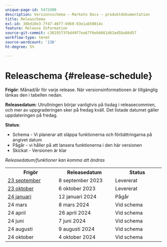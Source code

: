```yaml
---
unique-page-id: 5472490
description: Versionsschema – Marketo Docs – produktdokumentation
title: Releaschema
exl-id: 38bd10e3-7f47-46f7-b9b0-83e1ab50014c
feature: Release Information
source-git-commit: c3819373fbd49f7ea67f6eb6661d63ad5ba86d57
workflow-type: tm+mt
source-wordcount: '138'
ht-degree: 5%

---
```


# Releaschema {#release-schedule}

**Frigör**: Månad/år för varje release. När versionsinformationen är tillgänglig länkas den i tabellen nedan.

**Releasedatum**: Utrullningen börjar vanligtvis på tisdag i releasecommien, och mer av uppgraderingen sker på fredag kväll. Det listade datumet gäller uppdateringen på fredag.

**Status**:

* Schema - Vi planerar att släppa funktionerna och förbättringarna på angivet datum
* Pågår - vi håller på att lansera funktionerna i den här versionen
* Skickat - Versionen är klar

_Releasedatum/funktioner kan komma att ändras_

<table> 
 <colgroup> 
  <col> 
  <col> 
  <col> 
 </colgroup>
 <tbody> 
  <tr> 
   <th width="250px">Frigör</th>
   <th width="250px">Releasedatum</th>
   <th width="250px">Status</th>
  </tr>

<tr>
   <td><a href="/help/marketo/release-notes/previous-releases/2023/release-notes-sep-23.md">23 september</a></td>
   <td>8 september 2023</td>
   <td>Levererat</td>
  </tr>
  <tr>
   <td><a href="/help/marketo/release-notes/previous-releases/2023/release-notes-oct-23.md">23 oktober</a></td>
   <td>6 oktober 2023</td>
   <td>Levererat</td>
  </tr>
  <tr> 
   <td><a href="/help/marketo/release-notes/current.md">24 januari</a></td>
   <td>12 januari 2024</td>
   <td>Pågår</td>
  </tr>
  <tr> 
   <td>24 mars</td>
   <td>8 mars 2024</td>
   <td>Vid schema</td>
  </tr>
  <tr> 
   <td>24 april</td>
   <td>26 april 2024</td>
   <td>Vid schema</td>
  </tr>
  <tr>
   <td>24 juni</td>
   <td>7 juni 2024</td>
   <td>Vid schema</td>
  </tr>
  <tr> 
   <td>24 augusti</td>
   <td>9 augusti 2024</td>
   <td>Vid schema</td>
  </tr>
  <tr> 
   <td>24 oktober</td>
   <td>4 oktober 2024</td>
   <td>Vid schema</td>
  </tr>
 </tbody>
</table>
